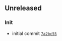 ## Unreleased

### Init

- initial commit <code>[7a2bc55](https://github.com/norviah/bot/commit/7a2bc559b4b1e46d0d4f5a5a8fbad7fc2c4e271c)</code>